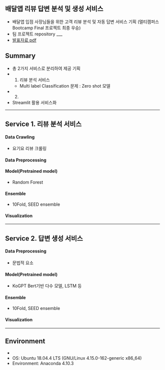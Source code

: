 ## 배달앱 리뷰 답변 분석 및 생성 서비스

- 배달앱 입점 사장님들을 위한 고객 리뷰 분석 및 자동 답변 서비스 기획 (멀티캠퍼스 Bootcamp Final 프로젝트 최종 우승)
- 팀 프로젝트 repository ___
- [발표자료 pdf]()

## Summary
- 총 2가지 서비스로 분리하여 제공 기획
- 1. 리뷰 분석 서비스 
  - Multi label Classification 문제 : Zero shot 모델
- 2. 
- Streamlit 활용 서비스화

------------------------------

## Service 1. 리뷰 분석 서비스

#### Data Crawling
- 요기요 리뷰 크롤링
#### Data Preprocessing 

#### Model(Pretrained model)
- Random Forest 
#### Ensemble 
- 10Fold, SEED ensemble

#### Visualization 

------------------------------

## Service 2. 답변 생성 서비스 

#### Data Preprocessing 
- 문법적 요소

#### Model(Pretrained model)
- KoGPT Bert기반 다수 모델, LSTM 등
  
#### Ensemble 
- 10Fold, SEED ensemble

#### Visualization 

------------------------------


## Environment
-
- OS: Ubuntu 18.04.4 LTS (GNU/Linux 4.15.0-162-generic x86_64)
- Environment: Anaconda 4.10.3
